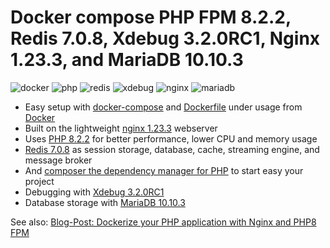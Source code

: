 # Docker compose PHP FPM 8.2.2, Redis 7.0.8, Xdebug 3.2.0RC1, Nginx 1.23.3, and MariaDB 10.10.3

![docker](https://img.shields.io/badge/Docker-compose-brightgreen.svg)
![php](https://img.shields.io/badge/PHP_FPM-8.2.2-brightgreen.svg)
![redis](https://img.shields.io/badge/Redis-7.0.8-brightgreen.svg)
![xdebug](https://img.shields.io/badge/Xdebug-3.2.0RC1-brightgreen.svg)
![nginx](https://img.shields.io/badge/nginx-1.23.3-brightgreen.svg)
![mariadb](https://img.shields.io/badge/MariaDB-10.10.3-brightgreen.svg)

* Easy setup with [docker-compose](https://docs.docker.com/compose/) and [Dockerfile](https://docs.docker.com/engine/reference/builder/) under usage from [Docker](https://www.docker.com)
* Built on the lightweight [nginx 1.23.3](https://nginx.org) webserver
* Uses [PHP 8.2.2](https://www.php.net) for better performance, lower CPU and memory usage
* [Redis 7.0.8](https://redis.io) as session storage, database, cache, streaming engine, and message broker
* And [composer the dependency manager for PHP](https://getcomposer.org) to start easy your project
* Debugging with [Xdebug 3.2.0RC1](https://xdebug.org)
* Database storage with [MariaDB 10.10.3](https://mariadb.org)

See also:
[Blog-Post: Dockerize your PHP application with Nginx and PHP8 FPM](https://marc.it/dockerize-application-with-nginx-and-php8/)